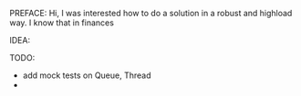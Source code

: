 PREFACE:
Hi, I was interested how to do a solution in a robust and highload way. I know that in finances 

IDEA:


TODO:
- add mock tests on Queue, Thread
- 